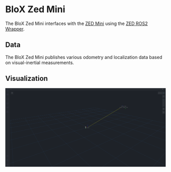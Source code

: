 # BloX Zed Mini

The BloX Zed Mini interfaces with the [ZED Mini](https://www.stereolabs.com/zed-mini/) using the [ZED ROS2 Wrapper](https://github.com/stereolabs/zed-ros2-wrapper).

## Data

The BloX Zed Mini publishes various odometry and localization data based on visual-inertial measurements.

## Visualization

![](resources/visualization.gif)
